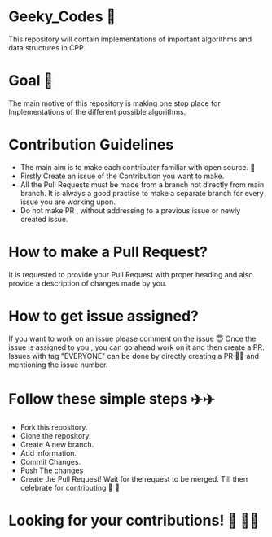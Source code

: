 # Geeky_Codes :dart:
This repository will contain implementations of important algorithms and data structures in CPP.

# Goal :blue_heart:
The main motive of this repository is making one stop place for Implementations of the different possible algorithms.

# Contribution Guidelines
* The main aim is to make each contributer familiar with open source. :blue_heart:
* Firstly Create an issue of the Contribution you want to make. 
* All the Pull Requests must be made from a branch not directly from main branch. It is always a good practise to make a separate branch for every issue you are working upon.
* Do not make PR , without addressing to a previous issue or newly created issue.



# How to make a Pull Request?
It is requested to provide your Pull Request with proper heading and also provide a description of changes made by you.

# How to get issue assigned?
If you want to work on an issue please comment on the issue 😇 Once the issue is assigned to you , you can go ahead work on it and then create a PR. Issues with tag "EVERYONE" can be done by directly creating a PR :bouquet::bouquet: and mentioning the issue number.


# Follow these simple steps :airplane::airplane: 
* Fork this repository. 
* Clone the repository.
* Create A new branch. 
* Add information.
* Commit Changes. 
* Push The changes
* Create the Pull Request! Wait for the request to be merged. Till then celebrate for contributing 🥳 🥳



# Looking for your contributions! :1st_place_medal: :1st_place_medal::dart:












